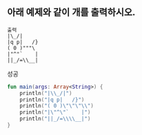 ## 아래 예제와 같이 개를 출력하시오.

    출력
    |\_/|
    |q p|   /}
    ( 0 )"""\
    |"^"`    |
    ||_/=\\__|

성공

```kotlin
fun main(args: Array<String>) {
    println("|\\_/|")
    println("|q p|   /}")
    println("( 0 )\"\"\"\\")
    println("|\"^\"`    |")
    println("||_/=\\\\__|")
}
```
